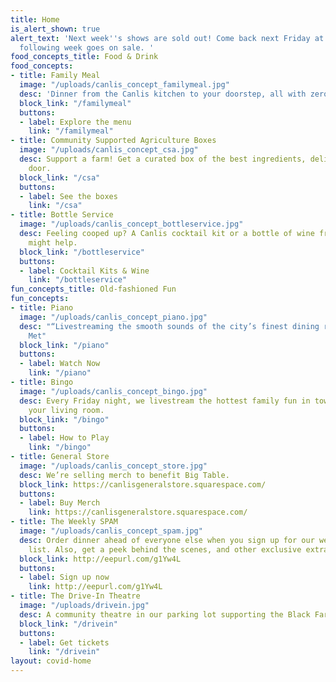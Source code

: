 ```yaml
---
title: Home
is_alert_shown: true
alert_text: 'Next week''s shows are sold out! Come back next Friday at 3pm when the
  following week goes on sale. '
food_concepts_title: Food & Drink
food_concepts:
- title: Family Meal
  image: "/uploads/canlis_concept_familymeal.jpg"
  desc: 'Dinner from the Canlis kitchen to your doorstep, all with zero contact. '
  block_link: "/familymeal"
  buttons:
  - label: Explore the menu
    link: "/familymeal"
- title: Community Supported Agriculture Boxes
  image: "/uploads/canlis_concept_csa.jpg"
  desc: Support a farm! Get a curated box of the best ingredients, delivered to your
    door.
  block_link: "/csa"
  buttons:
  - label: See the boxes
    link: "/csa"
- title: Bottle Service
  image: "/uploads/canlis_concept_bottleservice.jpg"
  desc: Feeling cooped up? A Canlis cocktail kit or a bottle of wine from our cellar
    might help.
  block_link: "/bottleservice"
  buttons:
  - label: Cocktail Kits & Wine
    link: "/bottleservice"
fun_concepts_title: Old-fashioned Fun
fun_concepts:
- title: Piano
  image: "/uploads/canlis_concept_piano.jpg"
  desc: "“Livestreaming the smooth sounds of the city’s finest dining room…”  - Seattle
    Met"
  block_link: "/piano"
  buttons:
  - label: Watch Now
    link: "/piano"
- title: Bingo
  image: "/uploads/canlis_concept_bingo.jpg"
  desc: Every Friday night, we livestream the hottest family fun in town, right to
    your living room.
  block_link: "/bingo"
  buttons:
  - label: How to Play
    link: "/bingo"
- title: General Store
  image: "/uploads/canlis_concept_store.jpg"
  desc: We’re selling merch to benefit Big Table.
  block_link: https://canlisgeneralstore.squarespace.com/
  buttons:
  - label: Buy Merch
    link: https://canlisgeneralstore.squarespace.com/
- title: The Weekly SPAM
  image: "/uploads/canlis_concept_spam.jpg"
  desc: Order dinner ahead of everyone else when you sign up for our weekly email
    list. Also, get a peek behind the scenes, and other exclusive extras.
  block_link: http://eepurl.com/g1Yw4L
  buttons:
  - label: Sign up now
    link: http://eepurl.com/g1Yw4L
- title: The Drive-In Theatre
  image: "/uploads/drivein.jpg"
  desc: A community theatre in our parking lot supporting the Black Farmers Collective.
  block_link: "/drivein"
  buttons:
  - label: Get tickets
    link: "/drivein"
layout: covid-home
---
```


